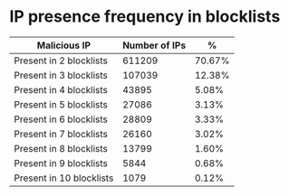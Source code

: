 # IP presence frequency in blocklists
| Malicious IP | Number of IPs | % |
|----|----|----|
| Present in 2 blocklists | 611209 | 70.67% |
| Present in 3 blocklists | 107039 | 12.38% |
| Present in 4 blocklists | 43895 | 5.08% |
| Present in 5 blocklists | 27086 | 3.13% |
| Present in 6 blocklists | 28809 | 3.33% |
| Present in 7 blocklists | 26160 | 3.02% |
| Present in 8 blocklists | 13799 | 1.60% |
| Present in 9 blocklists | 5844 | 0.68% |
| Present in 10 blocklists | 1079 | 0.12% |
